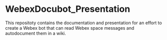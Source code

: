 # WebexDocubot_Presentation
This repositoty contains the documentation and presentation for an effort to create a Webex bot that can read Webex space messages and autodocument them in a wiki.
